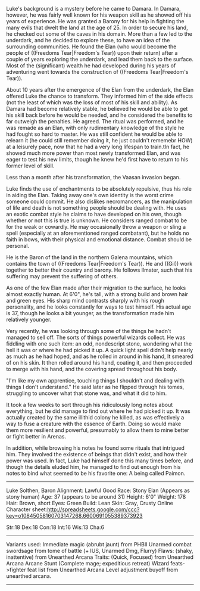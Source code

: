 Luke's background is a mystery before he came to Damara.  In Damara, however, he was fairly well known for his weapon skill as he showed off his years of experience.  He was granted a Barony for his help in fighting the many evils that dwelt the land at the age of 25.  In order to secure his land, he checked out some of the caves in his domain.  More than a few led to the underdark, and he decided to explore these, to have an idea of the surrounding communities.  He found the Elan (who would become the people of ((Freedoms Tear|Freedom's Tear)) upon their return) after a couple of years exploring the underdark, and lead them back to the surface.  Most of the (significant) wealth he had developed during his years of adventuring went towards the construction of ((Freedoms Tear|Freedom's Tear)).

About 10 years after the emergence of the Elan from the underdark, the Elan offered Luke the chance to transform.  They informed him of the side effects (not the least of which was the loss of most of his skill and ability).  As Damara had become relatively stable, he believed he would be able to get his skill back before he would be needed, and he considered the benefits to far outweigh the penalties.  He agreed.  The ritual was performed, and he was remade as an Elan, with only rudimentary knowledge of the style he had fought so hard to master.  He was still confident he would be able to relearn it (he could still remember doing it, he just couldn't rememebr HOW) at a leisurely pace, now that he had a very long lifespan to train.tIn fact, he showed much more power than most newly transformed Elan, and was eager to test his new limits, though he knew he'd first have to return to his former level of skill.

Less than a month after his transformation, the Vaasan invasion began.

Luke finds the use of enchantments to be absolutely repulsive, thus his role in aiding the Elan.  Taking away one's own identity is the worst crime someone could commit.  He also dislikes necromancers, as the manipulation of life and death is not something people should be dealing with.  He uses an exotic combat style he claims to have developed on his own, though whether or not this is true is unknown.  He considers ranged combat to be for the weak or cowardly.  He may occasionally throw a weapon or sling a spell (especially at an aforementioned ranged combatant), but he holds no faith in bows, with their physical and emotional distance.  Combat should be personal.

He is the Baron of the land in the northern Galena mountains, which contains the town of ((Freedoms Tear|Freedom's Tear)).  He and ((Gil)) work together to better their country and barony.  He follows Ilmater, such that his suffering may prevent the suffering of others. 

As one of the few Elan made after their migration to the surface, he looks almost exactly human.  At 6'0&quot;, he's tall, with a strong build and brown hair and green eyes.  His sharp mind contrasts sharply with his rough personality, and he looks constantly for ways to test himself.  His actual age is 37, though he looks a bit younger, as the transformation made him relatively younger.

Very recently, he was looking through some of the things he hadn't managed to sell off.  The sorts of things powerful wizards collect.  He was fiddling with one such item: an odd, nondescript stone, wondering what the hell it was or where he had picked it up.  A quick light spell didn't help nearly as much as he had hoped, and as he rolled in around in his hand, It smeared of on his skin.  It then rolled around his hand, coating it, and then proceeded to merge with his hand, and the covering spread throughout his body.

&quot;I'm like my own apprentice, touching things I shouldn't and dealing with things I don't understand.&quot; He said later as he flipped through his tomes, struggling to uncover what that stone was, and what it did to him.

It took a few weeks to sort through his ridiculously long notes about everything, but he did manage to find out where he had picked it up.  It was actually created by the same illithid colony he killed, as was effectively a way to fuse a creature with the essence of Earth.  Doing so would make them more resilient and powerful, presumably to allow them to mine better or fight better in Arenas.  

In addition, while browsing his notes he found some rituals that intrigued him.  They involved the existence of beings that didn't exist, and how their power was used.  In fact, Luke had himself done this many times before, and though the details eluded him, he managed to find out enough from his notes to bind what seemed to be his favorite one: A being called Paimon.

-----

Luke Solthen, Baron
Alignment: Lawful Good
Race: Stony Elan (Appears as stony human)
Age: 37 (appears to be around 31)
Height: 6'0&quot;
Weight: 178
Hair: Brown, short
Eyes: Green
Build: Lean
Skin: Gray, Crusty
Online Character sheet:http://spreadsheets.google.com/ccc?key=o10845058160703147268.6600691055389373923


Str:18
Dex:18
Con:18
Int:16
Wis:13
Cha:6

-----

Variants used:
 Immediate magic (abrubt jaunt) from PHBII
 Unarmed combat swordsage from tome of battle (+ IUS, Unarmed Dmg, Flurry)
 Flaws: (shaky, inattentive) from Unearthed Arcana
 Traits: (Quick, Focused) from Unearthed Arcana
 Arcane Stunt (Complete mage; expeditious retreat)
 Wizard feats-&gt;fighter feat list from Unearthed Arcana
 Level adjustment buyoff from unearthed arcana.

-----

